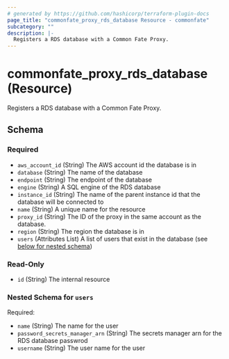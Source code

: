 ```yaml
---
# generated by https://github.com/hashicorp/terraform-plugin-docs
page_title: "commonfate_proxy_rds_database Resource - commonfate"
subcategory: ""
description: |-
  Registers a RDS database with a Common Fate Proxy.
---
```


# commonfate_proxy_rds_database (Resource)

Registers a RDS database with a Common Fate Proxy.



<!-- schema generated by tfplugindocs -->
## Schema

### Required

- `aws_account_id` (String) The AWS account id the database is in
- `database` (String) The name of the database
- `endpoint` (String) The endpoint of the database
- `engine` (String) A SQL engine of the RDS database
- `instance_id` (String) The name of the parent instance id that the database will be connected to
- `name` (String) A unique name for the resource
- `proxy_id` (String) The ID of the proxy in the same account as the database.
- `region` (String) The region the database is in
- `users` (Attributes List) A list of users that exist in the database (see [below for nested schema](#nestedatt--users))

### Read-Only

- `id` (String) The internal resource

<a id="nestedatt--users"></a>
### Nested Schema for `users`

Required:

- `name` (String) The name for the user
- `password_secrets_manager_arn` (String) The secrets manager arn for the RDS database passwrod
- `username` (String) The user name for the user


